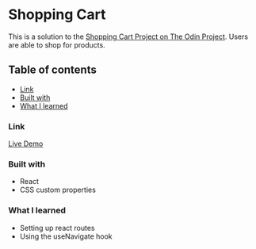 # Shopping Cart

This is a solution to the [Shopping Cart Project on The Odin Project](https://www.theodinproject.com/lessons/node-path-javascript-shopping-cart).
Users are able to shop for products.

## Table of contents

- [Link](#link)
- [Built with](#built-with)
- [What I learned](#what-i-learned)

### Link

[Live Demo]()

### Built with

- React
- CSS custom properties

### What I learned

- Setting up react routes
- Using the useNavigate hook
